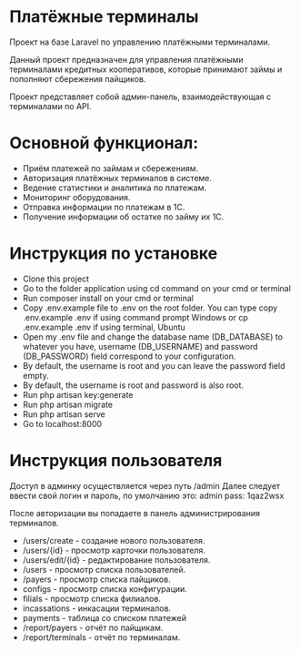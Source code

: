 # Платёжные терминалы
Проект на базе Laravel по управлению платёжными терминалами.

Данный проект предназначен для управления платёжными терминалами кредитных кооперативов, которые принимают займы и пополняют сбережения пайщиков.

Проект представляет собой админ-панель, взаимодействующая с терминалами по API.

# Основной функционал:
* Приём платежей по займам и сбережениям.
* Авторизация платёжных терминалов в системе.
* Ведение статистики и аналитика по платежам.
* Мониторинг оборудования.
* Отправка информации по платежам в 1С.
* Получение информации об остатке по займу их 1С.

# Инструкция по установке
* Clone this project
* Go to the folder application using cd command on your cmd or terminal
* Run composer install on your cmd or terminal
* Copy .env.example file to .env on the root folder. You can type copy .env.example .env if using command prompt Windows or cp .env.example .env if using terminal, Ubuntu
* Open my .env file and change the database name (DB_DATABASE) to whatever you have, username (DB_USERNAME) and password (DB_PASSWORD) field correspond to your configuration.
* By default, the username is root and you can leave the password field empty.
* By default, the username is root and password is also root.
* Run php artisan key:generate
* Run php artisan migrate
* Run php artisan serve
* Go to localhost:8000

# Инструкция пользователя
Доступ в админку осуществляется через путь /admin
Далее следует ввести свой логин и пароль, по умолчанию это:
admin
pass: 1qaz2wsx

После авторизации вы попадаете в панель администрирования терминалов.
* /users/create - создание нового пользователя.
* /users/{id} - просмотр карточки пользователя.
* /users/edit/{id} - редактирование пользователя.
* /users - просмотр списка пользователей.
* /payers - просмотр списка пайщиков.
* configs - просмотр списка конфигурации.
* filials - просмотр списка филиалов.
* incassations - инкасации терминалов. 
* payments - таблица со списком платежей
* /report/payers - отчёт по пайщикам.
* /report/terminals - отчёт по терминалам.
